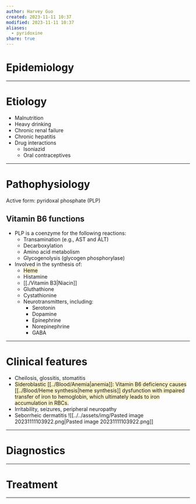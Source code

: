 ```yaml
---
author: Harvey Guo
created: 2023-11-11 10:37
modified: 2023-11-11 10:37
aliases:
  - pyridoxine
share: true
---
```


# Epidemiology


---
# Etiology
- Malnutrition
- Heavy drinking
- Chronic renal failure
- Chronic hepatitis
- Drug interactions
	- Isoniazid 
	- Oral contraceptives

---
# Pathophysiology
Active form: pyridoxal phosphate (PLP)
## Vitamin B6 functions
- PLP is a coenzyme for the following reactions:
	- Transamination (e.g., AST and ALT)
	- Decarboxylation
	- Amino acid metabolism
	- Glycogenolysis (glycogen phosphorylase)
- Involved in the synthesis of:
	- <span style="background:rgba(240, 200, 0, 0.2)">Heme</span>
	- Histamine
	- [[./Vitamin B3|Niacin]]
	- Gluthathione
	- Cystathionine 
	- Neurotransmitters, including:
		- Serotonin
		- Dopamine
		- Epinephrine
		- Norepinephrine
		- GABA

---
# Clinical features
- Cheilosis, glossitis, stomatitis
- <span style="background:rgba(240, 200, 0, 0.2)">Sideroblastic [[../Blood/Anemia|anemia]]: Vitamin B6 deficiency causes [[../Blood/Heme synthesis|heme synthesis]] dysfunction with impaired transfer of iron to hemoglobin, which ultimately leads to iron accumulation in RBCs.</span>
- Irritability, seizures, peripheral neuropathy
- Seborrheic dermatitis
![[../../assets/img/Pasted image 20231111103922.png|Pasted image 20231111103922.png]]

---
# Diagnostics


---
# Treatment


---
